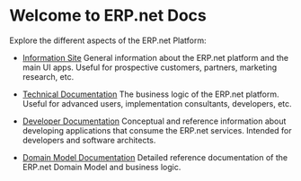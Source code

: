 # Welcome to ERP.net Docs

Explore the different aspects of the ERP.net Platform:

* [Information Site](https://erpnetdocs.github.io/info) 
General information about the ERP.net platform and the main UI apps.
Useful for prospective customers, partners, marketing research, etc.

* [Technical Documentation](https://erpnetdocs.github.io/tech)
The business logic of the ERP.net platform.
Useful for advanced users, implementation consultants, developers, etc.

* [Developer Documentation](https://erpnetdocs.github.io/dev)
Conceptual and reference information about developing applications that consume the ERP.net services.
Intended for developers and software architects.

* [Domain Model Documentation](https://erpnetdocs.github.io/model) 
Detailed reference documentation of the ERP.net Domain Model and business logic.
